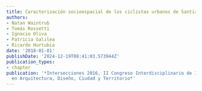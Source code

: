 ```yaml
---
title: Caracterización socioespacial de los ciclistas urbanos de Santiago
authors:
- Natan Waintrub
- Tomás Rossetti
- Ignacio Oliva
- Patricia Galilea
- Ricardo Hurtubia
date: '2018-01-01'
publishDate: '2024-12-19T08:41:03.573944Z'
publication_types:
- chapter
publication: '*Intersecciones 2016, II Congreso Interdisciplinario de Investigación
  en Arquitectura, Diseño, Ciudad y Territorio*'
---
```

